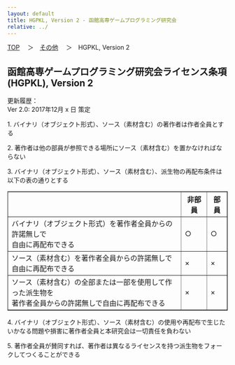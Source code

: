```yaml
---
layout: default
title: HGPKL, Version 2 - 函館高専ゲームプログラミング研究会
relative: ../
---
```

<div class="content">
<div class="main">

<p class="bread">
<a href="../">TOP</a>
　＞　<a href="./">その他</a>
　＞　HGPKL, Version 2
</p>

<h2>
函館高専ゲームプログラミング研究会ライセンス条項(HGPKL), Version 2
</h2>

<p>
更新履歴：
<br>
Ver 2.0: 2017年12月 x 日 策定
</p>

<p>
1. バイナリ（オブジェクト形式）、ソース（素材含む）の著作者は作者全員とする
</p>

<p>
2. 著作者は他の部員が参照できる場所にソース（素材含む）を置かなければならない
</p>

<p>
3. バイナリ（オブジェクト形式）、ソース（素材含む）、派生物の再配布条件は以下の表の通りとする
</p>

<table border="1">
<tr>
<th> </th>
<th>非部員</th>
<th>部員</th>
</tr>

<tr>
<td>バイナリ（オブジェクト形式）を著作者全員からの許諾無しで<br>自由に再配布できる</td>
<td class="center">○</td>
<td class="center">○</td>
</tr>

<tr>
<td>ソース（素材含む）を著作者全員からの許諾無しで<br>自由に再配布できる</td>
<td class="center">×</td>
<td class="center">×</td>
</tr>

<tr>
<td>ソース（素材含む）の全部または一部を使用して作った派生物を<br>著作者全員からの許諾無しで自由に再配布できる</td>
<td class="center">×</td>
<td class="center">×</td>
</tr>

</table>

<p>
4. バイナリ（オブジェクト形式）、ソース（素材含む）の使用や再配布で生じたいかなる問題や損害に著作者全員と本研究会は一切責任を負わない
</p>

<p>
5. 著作者全員が賛同すれば、著作者は異なるライセンスを持つ派生物をフォークしてつくることができる
</p>

</div>
</div>
